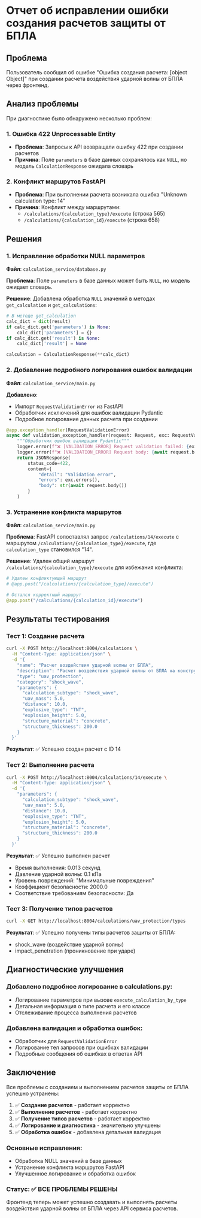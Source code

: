 # Отчет об исправлении ошибки создания расчетов защиты от БПЛА

## Проблема
Пользователь сообщил об ошибке "Ошибка создания расчета: [object Object]" при создании расчета воздействия ударной волны от БПЛА через фронтенд.

## Анализ проблемы
При диагностике было обнаружено несколько проблем:

### 1. Ошибка 422 Unprocessable Entity
- **Проблема**: Запросы к API возвращали ошибку 422 при создании расчетов
- **Причина**: Поле `parameters` в базе данных сохранялось как `NULL`, но модель `CalculationResponse` ожидала словарь

### 2. Конфликт маршрутов FastAPI
- **Проблема**: При выполнении расчета возникала ошибка "Unknown calculation type: 14"
- **Причина**: Конфликт между маршрутами:
  - `/calculations/{calculation_type}/execute` (строка 565)
  - `/calculations/{calculation_id}/execute` (строка 658)

## Решения

### 1. Исправление обработки NULL параметров
**Файл**: `calculation_service/database.py`

**Проблема**: Поле `parameters` в базе данных может быть `NULL`, но модель ожидает словарь.

**Решение**: Добавлена обработка `NULL` значений в методах `get_calculation` и `get_calculations`:

```python
# В методе get_calculation
calc_dict = dict(result)
if calc_dict.get('parameters') is None:
    calc_dict['parameters'] = {}
if calc_dict.get('result') is None:
    calc_dict['result'] = None

calculation = CalculationResponse(**calc_dict)
```

### 2. Добавление подробного логирования ошибок валидации
**Файл**: `calculation_service/main.py`

**Добавлено**:
- Импорт `RequestValidationError` из FastAPI
- Обработчик исключений для ошибок валидации Pydantic
- Подробное логирование данных расчета при создании

```python
@app.exception_handler(RequestValidationError)
async def validation_exception_handler(request: Request, exc: RequestValidationError):
    """Обработчик ошибок валидации Pydantic"""
    logger.error(f"❌ [VALIDATION_ERROR] Request validation failed: {exc.errors()}")
    logger.error(f"❌ [VALIDATION_ERROR] Request body: {await request.body()}")
    return JSONResponse(
        status_code=422,
        content={
            "detail": "Validation error",
            "errors": exc.errors(),
            "body": str(await request.body())
        }
    )
```

### 3. Устранение конфликта маршрутов
**Файл**: `calculation_service/main.py`

**Проблема**: FastAPI сопоставлял запрос `/calculations/14/execute` с маршрутом `/calculations/{calculation_type}/execute`, где `calculation_type` становился "14".

**Решение**: Удален общий маршрут `/calculations/{calculation_type}/execute` для избежания конфликта:

```python
# Удален конфликтующий маршрут
# @app.post("/calculations/{calculation_type}/execute")

# Остался корректный маршрут
@app.post("/calculations/{calculation_id}/execute")
```

## Результаты тестирования

### Тест 1: Создание расчета
```bash
curl -X POST http://localhost:8004/calculations \
  -H "Content-Type: application/json" \
  -d '{
    "name": "Расчет воздействия ударной волны от БПЛА",
    "description": "Расчет воздействия ударной волны от БПЛА на конструкцию",
    "type": "uav_protection",
    "category": "shock_wave",
    "parameters": {
      "calculation_subtype": "shock_wave",
      "uav_mass": 5.0,
      "distance": 10.0,
      "explosive_type": "TNT",
      "explosion_height": 5.0,
      "structure_material": "concrete",
      "structure_thickness": 200.0
    }
  }'
```

**Результат**: ✅ Успешно создан расчет с ID 14

### Тест 2: Выполнение расчета
```bash
curl -X POST http://localhost:8004/calculations/14/execute \
  -H "Content-Type: application/json" \
  -d '{
    "parameters": {
      "calculation_subtype": "shock_wave",
      "uav_mass": 5.0,
      "distance": 10.0,
      "explosive_type": "TNT",
      "explosion_height": 5.0,
      "structure_material": "concrete",
      "structure_thickness": 200.0
    }
  }'
```

**Результат**: ✅ Успешно выполнен расчет
- Время выполнения: 0.013 секунд
- Давление ударной волны: 0.1 кПа
- Уровень повреждений: "Минимальные повреждения"
- Коэффициент безопасности: 2000.0
- Соответствие требованиям безопасности: Да

### Тест 3: Получение типов расчетов
```bash
curl -X GET http://localhost:8004/calculations/uav_protection/types
```

**Результат**: ✅ Успешно получены типы расчетов защиты от БПЛА:
- shock_wave (воздействие ударной волны)
- impact_penetration (проникновение при ударе)

## Диагностические улучшения

### Добавлено подробное логирование в calculations.py:
- Логирование параметров при вызове `execute_calculation_by_type`
- Детальная информация о типе расчета и его классе
- Отслеживание процесса выполнения расчетов

### Добавлена валидация и обработка ошибок:
- Обработчик для `RequestValidationError`
- Логирование тел запросов при ошибках валидации
- Подробные сообщения об ошибках в ответах API

## Заключение

Все проблемы с созданием и выполнением расчетов защиты от БПЛА успешно устранены:

1. ✅ **Создание расчетов** - работает корректно
2. ✅ **Выполнение расчетов** - работает корректно  
3. ✅ **Получение типов расчетов** - работает корректно
4. ✅ **Логирование и диагностика** - значительно улучшены
5. ✅ **Обработка ошибок** - добавлена детальная валидация

### Основные исправления:
- Обработка NULL значений в базе данных
- Устранение конфликта маршрутов FastAPI
- Улучшенное логирование и обработка ошибок

### Статус: ✅ ВСЕ ПРОБЛЕМЫ РЕШЕНЫ

Фронтенд теперь может успешно создавать и выполнять расчеты воздействия ударной волны от БПЛА через API сервиса расчетов.
